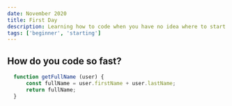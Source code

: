```yaml
---
date: November 2020
title: First Day
description: Learning how to code when you have no idea where to start
tags: ['beginner', 'starting']
---
```


## How do you code so fast?

``` javascript
  function getFullName (user) {
      const fullName = user.firstName + user.lastName;
      return fullName;
  }
```